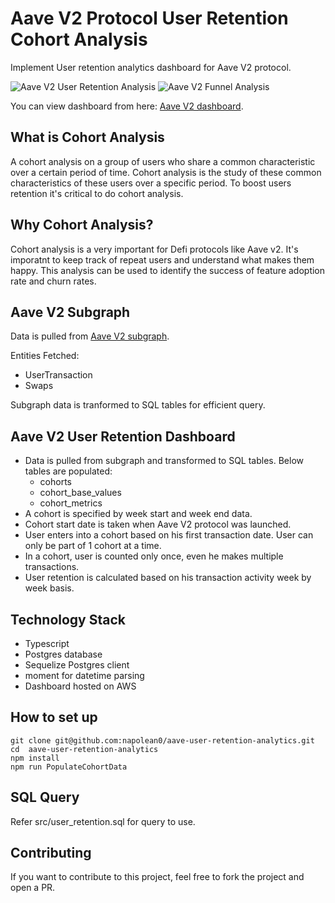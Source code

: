# Aave V2 Protocol User Retention Cohort Analysis

Implement User retention analytics dashboard for Aave V2 protocol.

![Aave V2 User Retention Analysis](https://duhy7tdvrc6v6.cloudfront.net/assets/img/aave_v2_user_retention.png)
![Aave V2 Funnel Analysis](https://duhy7tdvrc6v6.cloudfront.net/assets/img/aave_v2_user_retention.png)

You can view dashboard from here: [Aave V2 dashboard](https://analytics.dappquery.com/public/dashboard/4bb1aed2-d1c4-4da2-9d9c-5cd2de020047).

## What is Cohort Analysis

A cohort analysis on a group of users who share a common characteristic over a certain period of time. Cohort analysis is the study of these common characteristics of these users over a specific period. To boost users retention it's critical to do cohort analysis.

## Why Cohort Analysis?

Cohort analysis is a very important for Defi protocols like Aave v2. It's imporatnt to keep track of repeat users and understand what makes them happy. This analysis can be used to identify the success of feature adoption rate and churn rates.

## Aave V2 Subgraph

Data is pulled from [Aave V2 subgraph](https://api.thegraph.com/subgraphs/name/aave/protocol-v2).

Entities Fetched:
* UserTransaction
* Swaps

Subgraph data is tranformed to SQL tables for efficient query.

## Aave V2 User Retention Dashboard

* Data is pulled from subgraph and transformed to SQL tables. Below tables are populated:
    * cohorts
    * cohort_base_values
    * cohort_metrics
* A cohort is specified by week start and week end data.
* Cohort start date is taken when Aave V2 protocol was launched.
* User enters into a cohort based on his first transaction date. User can only be part of 1 cohort at a time.
* In a cohort, user is counted only once, even he makes multiple transactions.
* User retention is calculated based on his transaction activity week by week basis.

## Technology Stack

* Typescript
* Postgres database
* Sequelize Postgres client
* moment for datetime parsing
* Dashboard hosted on AWS

## How to set up

```
git clone git@github.com:napolean0/aave-user-retention-analytics.git
cd  aave-user-retention-analytics
npm install
npm run PopulateCohortData
```

## SQL Query

Refer src/user_retention.sql for query to use.

## Contributing

If you want to contribute to this project, feel free to fork the project and open a PR.
